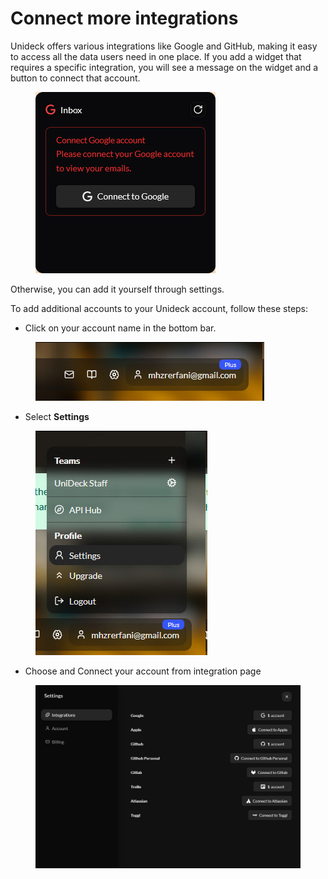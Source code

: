 # Connect more integrations

Unideck offers various integrations like Google and GitHub, making it easy to access all the data users need in one place. If you add a widget that requires a specific integration, you will see a message on the widget and a button to connect that account.&#x20;

<figure><img src="../.gitbook/assets/Screen Shot 2025-04-16 at 19.09.08.png" alt=""><figcaption></figcaption></figure>

Otherwise, you can add it yourself through settings.

To add additional accounts to your Unideck account, follow these steps:

* Click on your account name in the bottom bar.&#x20;

<figure><img src="../.gitbook/assets/image (6).png" alt=""><figcaption></figcaption></figure>

* Select **Settings**

<figure><img src="../.gitbook/assets/image (1) (2).png" alt=""><figcaption></figcaption></figure>

* Choose and Connect your account from integration page

<figure><img src="../.gitbook/assets/Screen Shot 2025-04-16 at 19.18.38.png" alt=""><figcaption></figcaption></figure>
